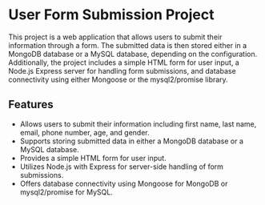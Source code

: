 # User Form Submission Project

This project is a web application that allows users to submit their information through a form. The submitted data is then stored either in a MongoDB database or a MySQL database, depending on the configuration. Additionally, the project includes a simple HTML form for user input, a Node.js Express server for handling form submissions, and database connectivity using either Mongoose or the mysql2/promise library.

## Features

- Allows users to submit their information including first name, last name, email, phone number, age, and gender.
- Supports storing submitted data in either a MongoDB database or a MySQL database.
- Provides a simple HTML form for user input.
- Utilizes Node.js with Express for server-side handling of form submissions.
- Offers database connectivity using Mongoose for MongoDB or mysql2/promise for MySQL.
